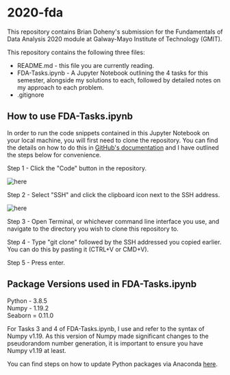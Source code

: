 # 2020-fda

This repository contains Brian Doheny's submission for the Fundamentals of Data Analysis 2020 module at Galway-Mayo Institute of Technology (GMIT).

This repository contains the following three files:
* README.md - this file you are currently reading.
* FDA-Tasks.ipynb - A Jupyter Notebook outlining the 4 tasks for this semester, alongside my solutions to each, followed by detailed notes on my approach to each problem.
* .gitignore

## How to use FDA-Tasks.ipynb

In order to run the code snippets contained in this Jupyter Notebook on your local machine, you will first need to clone the repository. You can find the details on how to do this in [GitHub's documentation](https://docs.github.com/en/free-pro-team@latest/github/creating-cloning-and-archiving-repositories/cloning-a-repository) and I have outlined the steps below for convenience.

Step 1 - Click the "Code" button in the repository.

![here](https://screenshot.click/06_28-dbw7y-mwa1g.jpg)

Step 2 - Select "SSH" and click the clipboard icon next to the SSH address.

![here](https://screenshot.click/06_29-utrw7-1qrh7.jpg)

Step 3 - Open Terminal, or whichever command line interface you use, and navigate to the directory you wish to clone this repository to.

Step 4 - Type "git clone" followed by the SSH addressed you copied earlier. You can do this by pasting it (CTRL+V or CMD+V).

Step 5 - Press enter.

## Package Versions used in FDA-Tasks.ipynb

Python - 3.8.5  
Numpy - 1.19.2  
Seaborn = 0.11.0  

For Tasks 3 and 4 of FDA-Tasks.ipynb, I use and refer to the syntax of Numpy v1.19. As this version of Numpy made significant changes to the pseudorandom number generation, it is important to ensure you have Numpy v1.19 at least.

You can find steps on how to update Python packages via Anaconda [here](https://docs.conda.io/projects/conda/en/latest/user-guide/tasks/manage-pkgs.html#updating-packages).

